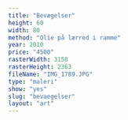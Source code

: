 ```yaml
---
title: "Bevægelser"
height: 60
width: 80
method: "Olie på lærred i ramme"
year: 2010
price: "4500"
rasterWidth: 3158
rasterHeight: 2363
fileName: "IMG_1789.JPG"
type: "maleri"
show: "yes"
slug: "bevaegelser"
layout: "art"
---
```


